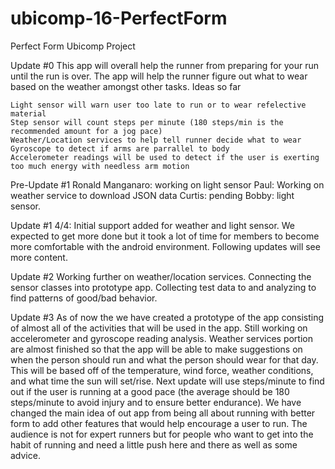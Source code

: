 # ubicomp-16-PerfectForm
Perfect Form Ubicomp Project

Update #0 This app will overall help the runner from preparing for your run until the run is over. The app will help the runner figure out what to wear based on the weather amongst other tasks. Ideas so far

    Light sensor will warn user too late to run or to wear refelective material
    Step sensor will count steps per minute (180 steps/min is the recommended amount for a jog pace)
    Weather/Location services to help tell runner decide what to wear
    Gyroscope to detect if arms are parrallel to body
    Accelerometer readings will be used to detect if the user is exerting too much energy with needless arm motion

Pre-Update #1 Ronald Manganaro: working on light sensor Paul: Working on weather service to download JSON data Curtis: pending Bobby: light sensor.

Update #1 4/4: Initial support added for weather and light sensor. We expected to get more done but it took a lot of time for members to become more comfortable with the android environment. Following updates will see more content.

Update #2 Working further on weather/location services. Connecting the sensor classes into prototype app. Collecting test data to and analyzing to find patterns of good/bad behavior. 

Update #3 As of now the we have created a prototype of the app consisting of almost all of the activities that will be used in the app. Still working on accelerometer and gyroscope reading analysis. Weather services portion are almost finished so that the app will be able to make suggestions on when the person should run and what the person should wear for that day. This will be based off of the temperature, wind force, weather conditions, and what time the sun will set/rise. Next update will use steps/minute to find out if the user is running at a good pace (the average should be 180 steps/minute to avoid injury and to ensure better endurance). We have changed the main idea of out app from being all about running with better form to add other features that would help encourage a user to run. The audience is not for expert runners but for people who want to get into the habit of running and need a little push here and there as well as some advice.
